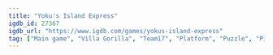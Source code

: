 ```yaml
---
title: "Yoku's Island Express"
igdb_id: 27367
igdb_url: "https://www.igdb.com/games/yokus-island-express"
tag: ["Main game", "Villa Gorilla", "Team17", "Platform", "Puzzle", "Pinball", "Adventure", "Indie", "Arcade", "Single player", "Side view", "Action", "Fantasy"]
---
```

